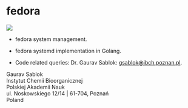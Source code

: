 # fedora

![](https://github.com/IBCHgenomic/eVaiutilities/blob/main/logo.png)

- fedora system management.
- fedora systemd implementation in Golang.

- Code related queries: Dr. Gaurav Sablok: gsablok@ibch.poznan.pl.

 Gaurav Sablok \
 Instytut Chemii Bioorganicznej \
 Polskiej Akademii Nauk \
 ul. Noskowskiego 12/14 | 61-704, Poznań \
 Poland
